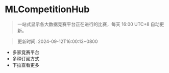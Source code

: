 # MLCompetitionHub

> 一站式显示各大数据竞赛平台正在进行的比赛，每天 16:00 UTC+8 自动更新。
  
> 更新时间: 2024-09-12T16:00:13+0800 

* 多家竞赛平台
* 多种订阅方式
* 下拉查看更多